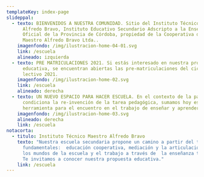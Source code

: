 ```yaml
---
templateKey: index-page
slideppal:
  - texto: BIENVENIDOS A NUESTRA COMUNIDAD. Sitio del Instituto Técnico Maestro
      Alfredo Bravo, Instituto Educativo Secundario Adscripto a la Enseñanza
      Oficial de la Provincia de Córdoba, propiedad de la Cooperativa de Trabajo
      Maestro Alfredo Bravo Ltda..
    imagenfondo: /img/ilustracion-home-04-01.svg
    link: /escuela
    alineado: izquierda
  - texto: PRE MATRICULACIONES 2021. Si estás interesado en nuestra propuesta
      educativa, se encuentran abiertas las pre-matriculaciones del ciclo
      lectivo 2021.
    imagenfondo: /img/ilustracion-home-02.svg
    link: /escuela
    alineado: derecha
  - texto: UN NUEVO ESPACIO PARA HACER ESCUELA. En el contexto de la pandemia que
      condiciona la re-invención de la tarea pedagógica, sumamos hoy esta nueva
      herramienta para el encuentro en el trabajo de enseñar y aprender.
    imagenfondo: /img/ilustracion-home-03.svg
    alineado: derecha
    link: /escuela
notacorta:
  - titulo: Instituto Técnico Maestro Alfredo Bravo
    texto: "Nuestra escuela secundaria propone un camino a partir del tres ejes
      fundamentales:  educación cooperativa, mediación y la articulación entre
      los mundos de la escuela y el trabajo a través de  la enseñanza técnica.
      Te invitamos a conocer nuestra propuesta educativa."
    link: /escuela
---
```

